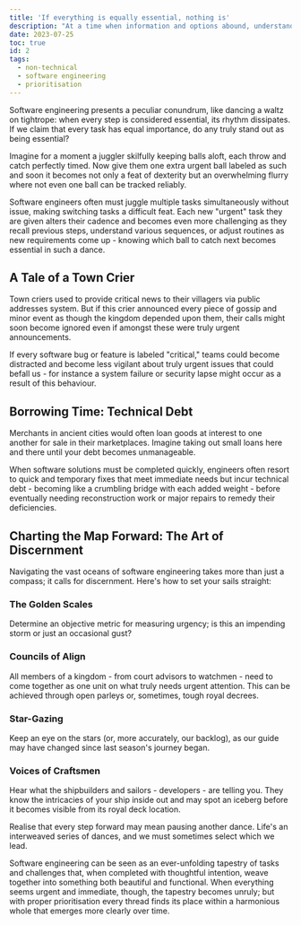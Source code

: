 ```yaml
---
title: 'If everything is equally essential, nothing is'
description: "At a time when information and options abound, understanding what matters becomes ever more crucial. In this article we investigate over-prioritisation issues specifically within arenas where decisions need to be made quickly with close attention to details."
date: 2023-07-25
toc: true
id: 2
tags:
  - non-technical
  - software engineering
  - prioritisation
---
```


Software engineering presents a peculiar conundrum, like dancing a waltz on tightrope: when every step is considered essential, its rhythm dissipates. If we claim that every task has equal importance, do any truly stand out as being essential?

Imagine for a moment a juggler skilfully keeping balls aloft, each throw and catch perfectly timed. Now give them one extra urgent ball labeled as such and soon it becomes not only a feat of dexterity but an overwhelming flurry where not even one ball can be tracked reliably.

Software engineers often must juggle multiple tasks simultaneously without issue, making switching tasks a difficult feat. Each new "urgent" task they are given alters their cadence and becomes even more challenging as they recall previous steps, understand various sequences, or adjust routines as new requirements come up - knowing which ball to catch next becomes essential in such a dance.

## A Tale of a Town Crier

Town criers used to provide critical news to their villagers via public addresses system. But if this crier announced every piece of gossip and minor event as though the kingdom depended upon them, their calls might soon become ignored even if amongst these were truly urgent announcements.

If every software bug or feature is labeled "critical," teams could become distracted and become less vigilant about truly urgent issues that could befall us - for instance a system failure or security lapse might occur as a result of this behaviour.

## Borrowing Time: Technical Debt

Merchants in ancient cities would often loan goods at interest to one another for sale in their marketplaces. Imagine taking out small loans here and there until your debt becomes unmanageable.

When software solutions must be completed quickly, engineers often resort to quick and temporary fixes that meet immediate needs but incur technical debt - becoming like a crumbling bridge with each added weight - before eventually needing reconstruction work or major repairs to remedy their deficiencies.

## Charting the Map Forward: The Art of Discernment

Navigating the vast oceans of software engineering takes more than just a compass; it calls for discernment. Here's how to set your sails straight:

### The Golden Scales

Determine an objective metric for measuring urgency; is this an impending storm or just an occasional gust?

### Councils of Align

All members of a kingdom - from court advisors to watchmen - need to come together as one unit on what truly needs urgent attention. This can be achieved through open parleys or, sometimes, tough royal decrees.

### Star-Gazing

Keep an eye on the stars (or, more accurately, our backlog), as our guide may have changed since last season's journey began.

### Voices of Craftsmen

Hear what the shipbuilders and sailors - developers - are telling you. They know the intricacies of your ship inside out and may spot an iceberg before it becomes visible from its royal deck location.

Realise that every step forward may mean pausing another dance. Life's an interweaved series of dances, and we must sometimes select which we lead.

Software engineering can be seen as an ever-unfolding tapestry of tasks and challenges that, when completed with thoughtful intention, weave together into something both beautiful and functional. When everything seems urgent and immediate, though, the tapestry becomes unruly; but with proper prioritisation every thread finds its place within a harmonious whole that emerges more clearly over time.

